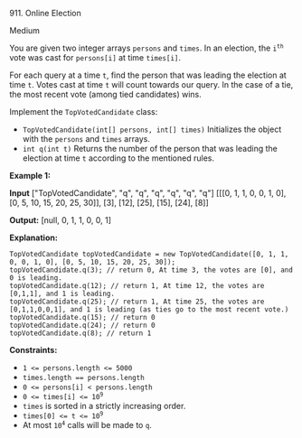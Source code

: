 911\. Online Election

Medium

You are given two integer arrays `persons` and `times`. In an election, the <code>i<sup>th</sup></code> vote was cast for `persons[i]` at time `times[i]`.

For each query at a time `t`, find the person that was leading the election at time `t`. Votes cast at time `t` will count towards our query. In the case of a tie, the most recent vote (among tied candidates) wins.

Implement the `TopVotedCandidate` class:

*   `TopVotedCandidate(int[] persons, int[] times)` Initializes the object with the `persons` and `times` arrays.
*   `int q(int t)` Returns the number of the person that was leading the election at time `t` according to the mentioned rules.

**Example 1:**

**Input** ["TopVotedCandidate", "q", "q", "q", "q", "q", "q"] [[[0, 1, 1, 0, 0, 1, 0], [0, 5, 10, 15, 20, 25, 30]], [3], [12], [25], [15], [24], [8]]

**Output:** [null, 0, 1, 1, 0, 0, 1]

**Explanation:** 
    
    TopVotedCandidate topVotedCandidate = new TopVotedCandidate([0, 1, 1, 0, 0, 1, 0], [0, 5, 10, 15, 20, 25, 30]); 
    topVotedCandidate.q(3); // return 0, At time 3, the votes are [0], and 0 is leading. 
    topVotedCandidate.q(12); // return 1, At time 12, the votes are [0,1,1], and 1 is leading. 
    topVotedCandidate.q(25); // return 1, At time 25, the votes are [0,1,1,0,0,1], and 1 is leading (as ties go to the most recent vote.) 
    topVotedCandidate.q(15); // return 0 
    topVotedCandidate.q(24); // return 0 
    topVotedCandidate.q(8); // return 1

**Constraints:**

*   `1 <= persons.length <= 5000`
*   `times.length == persons.length`
*   `0 <= persons[i] < persons.length`
*   <code>0 <= times[i] <= 10<sup>9</sup></code>
*   `times` is sorted in a strictly increasing order.
*   <code>times[0] <= t <= 10<sup>9</sup></code>
*   At most <code>10<sup>4</sup></code> calls will be made to `q`.